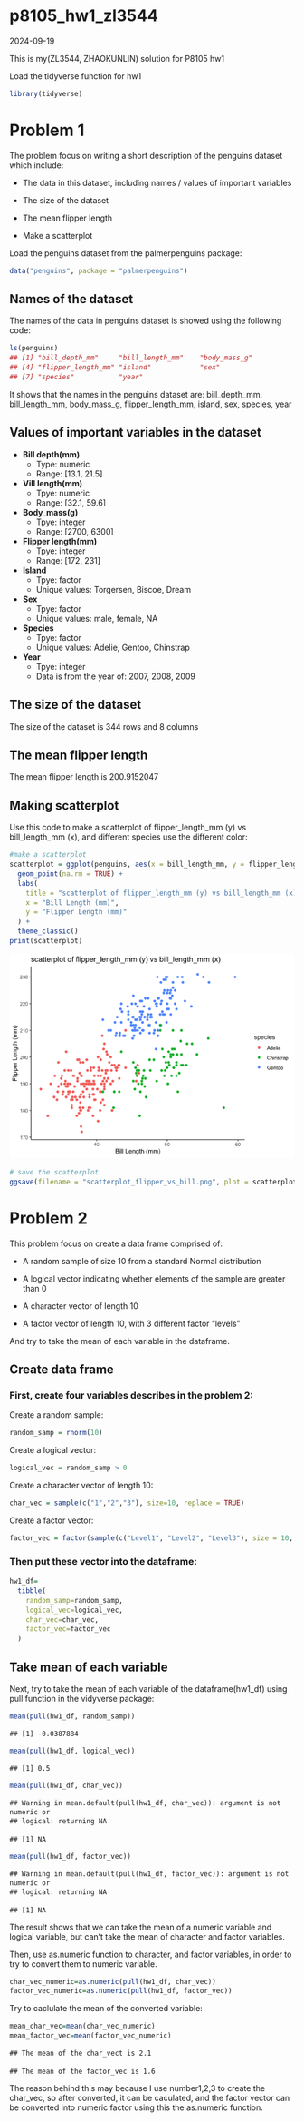 p8105_hw1_zl3544
================
2024-09-19

This is my(ZL3544, ZHAOKUNLIN) solution for P8105 hw1

Load the tidyverse function for hw1

``` r
library(tidyverse)
```

# Problem 1

The problem focus on writing a short description of the penguins dataset
which include:

- The data in this dataset, including names / values of important
  variables

- The size of the dataset

- The mean flipper length

- Make a scatterplot

Load the penguins dataset from the palmerpenguins package:

``` r
data("penguins", package = "palmerpenguins")
```

## Names of the dataset

The names of the data in penguins dataset is showed using the following
code:

``` r
ls(penguins)
## [1] "bill_depth_mm"     "bill_length_mm"    "body_mass_g"      
## [4] "flipper_length_mm" "island"            "sex"              
## [7] "species"           "year"
```

It shows that the names in the penguins dataset are: bill_depth_mm,
bill_length_mm, body_mass_g, flipper_length_mm, island, sex, species,
year

## Values of important variables in the dataset

- **Bill depth(mm)**
  - Type: numeric
  - Range: \[13.1, 21.5\]
- **Vill length(mm)**
  - Tpye: numeric
  - Range: \[32.1, 59.6\]
- **Body_mass(g)**
  - Tpye: integer
  - Range: \[2700, 6300\]
- **Flipper length(mm)**
  - Tpye: integer
  - Range: \[172, 231\]
- **Island**
  - Tpye: factor
  - Unique values: Torgersen, Biscoe, Dream
- **Sex**
  - Tpye: factor
  - Unique values: male, female, NA
- **Species**
  - Tpye: factor
  - Unique values: Adelie, Gentoo, Chinstrap
- **Year**
  - Tpye: integer
  - Data is from the year of: 2007, 2008, 2009

## The size of the dataset

The size of the dataset is 344 rows and 8 columns

## The mean flipper length

The mean flipper length is 200.9152047

## Making scatterplot

Use this code to make a scatterplot of flipper_length_mm (y) vs
bill_length_mm (x), and different species use the different color:

``` r
#make a scatterplot
scatterplot = ggplot(penguins, aes(x = bill_length_mm, y = flipper_length_mm, color = species)) +
  geom_point(na.rm = TRUE) +
  labs(
    title = "scatterplot of flipper_length_mm (y) vs bill_length_mm (x)",
    x = "Bill Length (mm)",
    y = "Flipper Length (mm)"
  ) +
  theme_classic()
print(scatterplot)
```

![](p8105_hw1_zl3544_files/figure-gfm/unnamed-chunk-1-1.png)<!-- -->

``` r
# save the scatterplot
ggsave(filename = "scatterplot_flipper_vs_bill.png", plot = scatterplot, width = 6, height = 6)
```

# Problem 2

This problem focus on create a data frame comprised of:

- A random sample of size 10 from a standard Normal distribution

- A logical vector indicating whether elements of the sample are greater
  than 0

- A character vector of length 10

- A factor vector of length 10, with 3 different factor “levels”

And try to take the mean of each variable in the dataframe.

## Create data frame

### First, create four variables describes in the problem 2:

Create a random sample:

``` r
random_samp = rnorm(10)
```

Create a logical vector:

``` r
logical_vec = random_samp > 0
```

Create a character vector of length 10:

``` r
char_vec = sample(c("1","2","3"), size=10, replace = TRUE)
```

Create a factor vector:

``` r
factor_vec = factor(sample(c("Level1", "Level2", "Level3"), size = 10, replace = TRUE))
```

### Then put these vector into the dataframe:

``` r
hw1_df=
  tibble(
    random_samp=random_samp,
    logical_vec=logical_vec,
    char_vec=char_vec,
    factor_vec=factor_vec
  )
```

## Take mean of each variable

Next, try to take the mean of each variable of the dataframe(hw1_df)
using pull function in the vidyverse package:

``` r
mean(pull(hw1_df, random_samp))
```

    ## [1] -0.0387884

``` r
mean(pull(hw1_df, logical_vec))
```

    ## [1] 0.5

``` r
mean(pull(hw1_df, char_vec))
```

    ## Warning in mean.default(pull(hw1_df, char_vec)): argument is not numeric or
    ## logical: returning NA

    ## [1] NA

``` r
mean(pull(hw1_df, factor_vec))
```

    ## Warning in mean.default(pull(hw1_df, factor_vec)): argument is not numeric or
    ## logical: returning NA

    ## [1] NA

The result shows that we can take the mean of a numeric variable and
logical variable, but can’t take the mean of character and factor
variables.

Then, use as.numeric function to character, and factor variables, in
order to try to convert them to numeric variable.

``` r
char_vec_numeric=as.numeric(pull(hw1_df, char_vec))
factor_vec_numeric=as.numeric(pull(hw1_df, factor_vec))
```

Try to caclulate the mean of the converted variable:

``` r
mean_char_vec=mean(char_vec_numeric)
mean_factor_vec=mean(factor_vec_numeric)
```

    ## The mean of the char_vect is 2.1

    ## The mean of the factor_vec is 1.6

The reason behind this may because I use number1,2,3 to create the
char_vec, so after converted, it can be caculated, and the factor vector
can be converted into numeric factor using this the as.numeric function.
